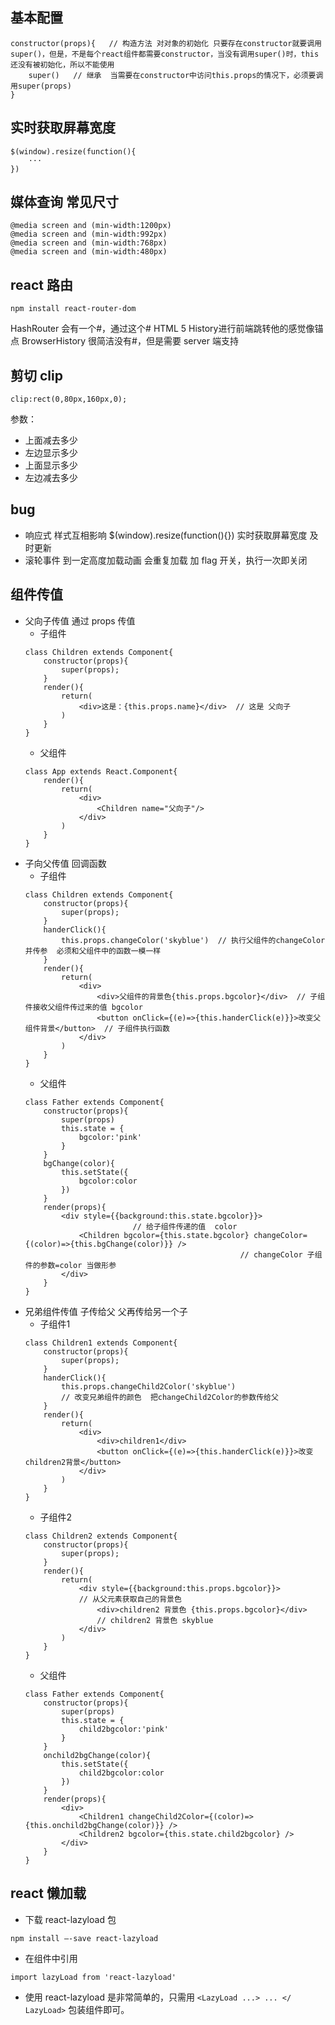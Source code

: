 ## 基本配置
```
constructor(props){   // 构造方法 对对象的初始化 只要存在constructor就要调用super()，但是，不是每个react组件都需要constructor，当没有调用super()时，this还没有被初始化，所以不能使用
    super()   // 继承  当需要在constructor中访问this.props的情况下，必须要调用super(props)
}
```

## 实时获取屏幕宽度
```
$(window).resize(function(){
    ···
})
```

## 媒体查询 常见尺寸
```
@media screen and (min-width:1200px)
@media screen and (min-width:992px)
@media screen and (min-width:768px)
@media screen and (min-width:480px)
```

## react 路由
```
npm install react-router-dom
```
HashRouter 会有一个#，通过这个# HTML 5 History进行前端跳转他的感觉像锚点
BrowserHistory 很简洁没有#，但是需要 server 端支持

## 剪切 clip
```
clip:rect(0,80px,160px,0);
```
参数：
- 上面减去多少
- 左边显示多少
- 上面显示多少
- 左边减去多少

## bug
- 响应式 样式互相影响
    $(window).resize(function(){}) 实时获取屏幕宽度 及时更新
- 滚轮事件 到一定高度加载动画 会重复加载
    加 flag 开关，执行一次即关闭


## 组件传值
- 父向子传值  通过 props 传值
    - 子组件
    ```
    class Children extends Component{
        constructor(props){
            super(props);
        }
        render(){
            return(
                <div>这是：{this.props.name}</div>  // 这是 父向子
            )
        }
    }
    ```
    - 父组件
    ```
    class App extends React.Component{
        render(){
            return(
                <div>
                    <Children name="父向子"/>
                </div>
            )
        }
    }
    ```
- 子向父传值  回调函数
    - 子组件
    ```
    class Children extends Component{
        constructor(props){
            super(props);
        }
        handerClick(){
            this.props.changeColor('skyblue')  // 执行父组件的changeColor 并传参  必须和父组件中的函数一模一样
        }
        render(){
            return(
                <div>
                    <div>父组件的背景色{this.props.bgcolor}</div>  // 子组件接收父组件传过来的值 bgcolor
                    <button onClick={(e)=>{this.handerClick(e)}}>改变父组件背景</button>  // 子组件执行函数
                </div>
            )
        }
    }
    ```
    - 父组件
    ```
    class Father extends Component{
        constructor(props){
            super(props)
            this.state = {
                bgcolor:'pink'
            }
        }
        bgChange(color){
            this.setState({
                bgcolor:color
            })
        }
        render(props){
            <div style={{background:this.state.bgcolor}}>
                            // 给子组件传递的值  color  
                <Children bgcolor={this.state.bgcolor} changeColor={(color)=>{this.bgChange(color)}} /> 
                                                    // changeColor 子组件的参数=color 当做形参
            </div>
        }
    }
    ```
- 兄弟组件传值 子传给父 父再传给另一个子
    - 子组件1
    ```
    class Children1 extends Component{
        constructor(props){
            super(props);
        }
        handerClick(){
            this.props.changeChild2Color('skyblue')  
            // 改变兄弟组件的颜色  把changeChild2Color的参数传给父
        }
        render(){
            return(
                <div>
                    <div>children1</div>
                    <button onClick={(e)=>{this.handerClick(e)}}>改变children2背景</button>
                </div>
            )
        }
    }
    ```
    - 子组件2
    ```
    class Children2 extends Component{
        constructor(props){
            super(props);
        }
        render(){
            return(
                <div style={{background:this.props.bgcolor}}>
                // 从父元素获取自己的背景色
                    <div>children2 背景色 {this.props.bgcolor}</div>
                    // children2 背景色 skyblue
                </div>
            )
        }
    }
    ```
    - 父组件
    ```
    class Father extends Component{
        constructor(props){
            super(props)
            this.state = {
                child2bgcolor:'pink'
            }
        }
        onchild2bgChange(color){
            this.setState({
                child2bgcolor:color
            })
        }
        render(props){
            <div>
                <Children1 changeChild2Color={(color)=>{this.onchild2bgChange(color)}} />
                <Children2 bgcolor={this.state.child2bgcolor} />
            </div>
        }
    }
    ```


## react 懒加载
- 下载 react-lazyload 包
```
npm install —-save react-lazyload
```
- 在组件中引用
```
import lazyLoad from 'react-lazyload'
```
- 使用 react-lazyload 是非常简单的，只需用 ```<LazyLoad ...> ... </ LazyLoad>``` 包装组件即可。
